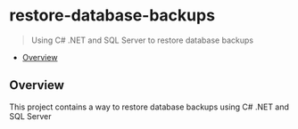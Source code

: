 # restore-database-backups

> Using C# .NET and SQL Server to restore database backups

* [Overview](#overview)

<a name="overview"></a>
## Overview

This project contains a way to restore database backups using C# .NET and SQL Server